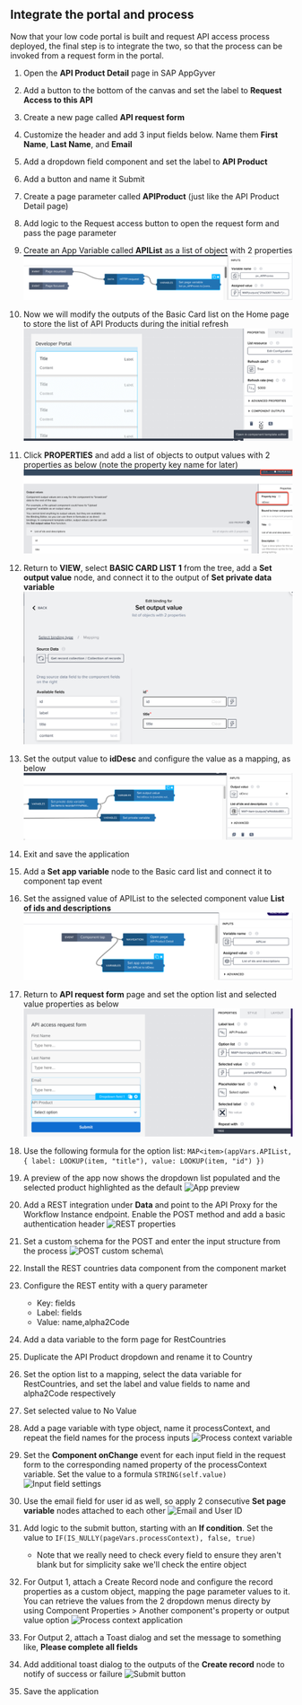## Integrate the portal and process
Now that your low code portal is built and request API access process deployed, the final step is to integrate the two, so that the process can be invoked from a request form in the portal.
  1. Open the **API Product Detail** page in SAP AppGyver
  2. Add a button to the bottom of the canvas and set the label to **Request Access to this API**
  3. Create a new page called **API request form**
  4. Customize the header and add 3 input fields below. Name them **First Name**, **Last Name**, and **Email**
  5. Add a dropdown field component and set the label to **API Product**
  6. Add a button and name it Submit
  7. Create a page parameter called **APIProduct** (just like the API Product Detail page)
  8. Add logic to the Request access button to open the request form and pass the page parameter
  9. Create an App Variable called **APIList** as a list of object with 2 properties
     ![Create app variable](img/SetPageVar.png)

  10. Now we will modify the outputs of the Basic Card list on the Home page to store the list of API Products during the initial refresh
     ![Component Editor](img/ComponentEditor.png)

  11. Click **PROPERTIES** and add  a list of objects to output values with 2 properties as below (note the property key name for later)
     ![Output value](img/OutputValues.png)

  12. Return to **VIEW**, select **BASIC CARD LIST 1** from the tree, add a **Set output value** node, and connect it to the output of **Set private data variable**
     ![Set output value](img/SetOutputValue.png)

  13. Set the output value to **idDesc** and configure the value as a mapping, as below
     ![Configure mapping](img/BasicCardLogic.png)

  14. Exit and save the application
  15. Add a **Set app variable** node to the Basic card list and connect it to component tap event
  16. Set the assigned value of APIList to the selected component value **List of ids and descriptions**
     ![List of ids](img/SetAppVariable.png)

  17. Return to **API request form** page and set the option list and selected value properties as below
      ![Option list](img/RequestForm.png)

  18. Use the following formula for the option list:
   ```MAP<item>(appVars.APIList, { label: LOOKUP(item, "title"), value: LOOKUP(item, "id") })```
  19. A preview of the app now shows the dropdown list populated and the selected product highlighted as the default
      ![App preview](img/PopulatedForm.png)

  20. Add a REST integration under **Data** and point to the API Proxy for the Workflow Instance endpoint. Enable the POST method and add a basic authentication header
    ![REST properties](img/RESTprops.png)

  21. Set a custom schema for the POST and enter the input structure from the process
    ![POST custom schema](img/RESTcustomschema.png)\

  22. Install the REST countries data component from the component market
  23. Configure the REST entity with a query parameter
      * Key: fields
      * Label: fields
      * Value: name,alpha2Code
  24. Add a data variable to the form page for RestCountries 
  25. Duplicate the API Product dropdown and rename it to Country
  26. Set the option list to a mapping, select the data variable for RestCountries, and set the label and value fields to name and alpha2Code respectively
  27. Set selected value to No Value
  28. Add a page variable with type object, name it processContext, and repeat the field names for the process inputs
    ![Process context variable](./img/processContextSetup.png)

  29. Set the **Component onChange** event for each input field in the request form to the corresponding named property of the processContext variable. Set the value to a formula ```STRING(self.value)```
    ![Input field settings](./img/selfValue.png)

  30. Use the email field for user id as well, so apply 2 consecutive **Set page variable** nodes attached to each other
    ![Email and User ID](./img/emailUserid.png)

  31. Add logic to the submit button, starting with an **If condition**. Set the value to ```IF(IS_NULLY(pageVars.processContext), false, true)```
      * Note that we really need to check every field to ensure they aren't blank but for simplicity sake we'll check the entire object
  32. For Output 1, attach a Create Record node and configure the record properties as a custom object, mapping the page parameter values to it. You can retrieve the values from the 2 dropdown menus directy by using Component Properties > Another component's property or output value option
    ![Process context application](./img/processContext.png)

  33. For Output 2, attach a Toast dialog and set the message to something like, **Please complete all fields**
  34. Add additional toast dialog to the outputs of the **Create record** node to notify of success or failure
    ![Submit button](./img/submitButton.png)
  35. Save the application
